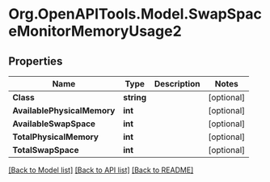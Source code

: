 # Org.OpenAPITools.Model.SwapSpaceMonitorMemoryUsage2

## Properties

Name | Type | Description | Notes
------------ | ------------- | ------------- | -------------
**Class** | **string** |  | [optional] 
**AvailablePhysicalMemory** | **int** |  | [optional] 
**AvailableSwapSpace** | **int** |  | [optional] 
**TotalPhysicalMemory** | **int** |  | [optional] 
**TotalSwapSpace** | **int** |  | [optional] 

[[Back to Model list]](../README.md#documentation-for-models) [[Back to API list]](../README.md#documentation-for-api-endpoints) [[Back to README]](../README.md)

